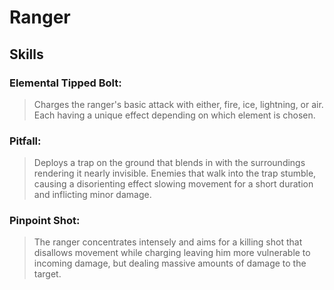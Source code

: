 Ranger
======

Skills
------

### Elemental Tipped Bolt:
> Charges the ranger's basic attack with either, fire, ice, lightning, or air. Each having a unique effect depending on which element is chosen.

### Pitfall:
> Deploys a trap on the ground that blends in with the surroundings rendering it nearly invisible. Enemies that walk into the trap stumble, causing a disorienting effect slowing movement for a short duration and inflicting minor damage.

### Pinpoint Shot:
> The ranger concentrates intensely and aims for a killing shot that disallows movement while charging leaving him more vulnerable to incoming damage, but dealing massive amounts of damage to the target.

### 